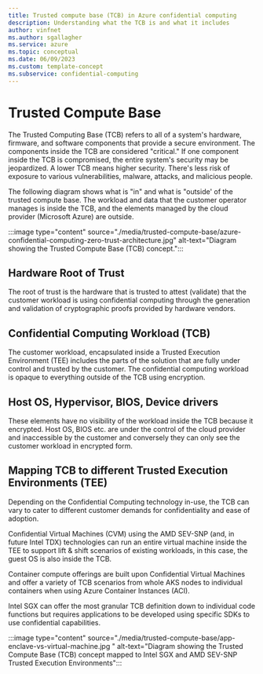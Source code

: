 ```yaml
---
title: Trusted compute base (TCB) in Azure confidential computing
description: Understanding what the TCB is and what it includes
author: vinfnet
ms.author: sgallagher
ms.service: azure
ms.topic: conceptual
ms.date: 06/09/2023
ms.custom: template-concept
ms.subservice: confidential-computing
---
```

# Trusted Compute Base

The Trusted Computing Base (TCB) refers to all of a system's hardware, firmware, and software components that provide a secure environment. The components inside the TCB are considered "critical." If one component inside the TCB is compromised, the entire system's security may be jeopardized. A lower TCB means higher security. There's less risk of exposure to various vulnerabilities, malware, attacks, and malicious people.


The following diagram shows what is "in" and what is "outside' of the trusted compute base. The workload and data that the customer operator manages is inside the TCB, and the elements managed by the cloud provider (Microsoft Azure) are outside. 


:::image type="content" source="./media/trusted-compute-base/azure-confidential-computing-zero-trust-architecture.jpg" alt-text="Diagram showing the Trusted Compute Base (TCB) concept.":::


## Hardware Root of Trust

The root of trust is the hardware that is trusted to attest (validate) that the customer workload is using confidential computing through the generation and validation of cryptographic proofs provided by hardware vendors.

## Confidential Computing Workload (TCB)

The customer workload, encapsulated inside a Trusted Execution Environment (TEE) includes the parts of the solution that are fully under control and trusted by the customer. The confidential computing workload is opaque to everything outside of the TCB using encryption.

## Host OS, Hypervisor, BIOS, Device drivers

These elements have no visibility of the workload inside the TCB because it encrypted. Host OS, BIOS etc. are under the control of the cloud provider and inaccessible by the customer and conversely they can only see the customer workload in encrypted form.

## Mapping TCB to different Trusted Execution Environments (TEE)

Depending on the Confidential Computing technology in-use, the TCB can vary to cater to different customer demands for confidentiality and ease of adoption.

Confidential Virtual Machines (CVM) using the AMD SEV-SNP (and, in future Intel TDX) technologies can run an entire virtual machine inside the TEE to support lift & shift scenarios of existing workloads, in this case, the guest OS is also inside the TCB.

Container compute offerings are built upon Confidential Virtual Machines and offer a variety of TCB scenarios from whole AKS nodes to individual containers when using Azure Container Instances (ACI).

Intel SGX can offer the most granular TCB definition down to individual code functions but requires applications to be developed using specific SDKs to use confidential capabilities. 

:::image type="content" source="./media/trusted-compute-base/app-enclave-vs-virtual-machine.jpg " alt-text="Diagram showing the Trusted Compute Base (TCB) concept mapped to Intel SGX and AMD SEV-SNP Trusted Execution Environments":::


